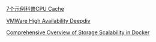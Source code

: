 [7个示例科普CPU Cache](http://coolshell.cn/articles/10249.html)

[VMWare High Availability Deepdiv](http://www.yellow-bricks.com/vmware-high-availability-deepdiv/)

[Comprehensive Overview of Storage Scalability in Docker](http://developerblog.redhat.com/2014/09/30/overview-storage-scalability-docker/)
